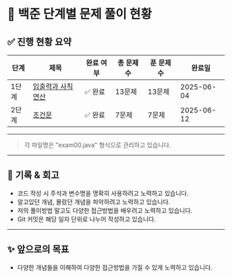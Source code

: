 # 📘 백준 단계별 문제 풀이 현황

## ✅ 진행 현황 요약

| 단계 | 제목 | 완료 여부 | 총 문제 수 | 푼 문제 수 | 완료일 |
|------|------|-----------|-------------|-------------|--------|
| 1단계 | [입출력과 사칙연산](https://www.acmicpc.net/step/1) | ✅ 완료 | 13문제 | 13문제 | 2025-06-04 |
| 2단계 | [조건문](https://www.acmicpc.net/step/2) | ✅ 완료 | 7문제 | 7문제 | 2025-06-12 |

---


> 각 파일명은 "exam00.java" 형식으로 관리하고 있습니다.

---

## 🧠 기록 & 회고

- 코드 작성 시 주석과 변수명을 명확히 사용하려고 노력하고 있습니다.
- 알고있던 개념, 몰랐던 개념을 파악하려고 노력하고 있습니다.
- 저의 풀이방법 말고도 다양한 접근방법을 배우려고 노력하고 있습니다.
- Git 커밋은 해당 일자 단위로 나누어 작성하고 있습니다.


---

## ✨ 앞으로의 목표

- 다양한 개념들을 이해하여 다양한 접근방법을 가질 수 있게 노력하고 있습니다.
